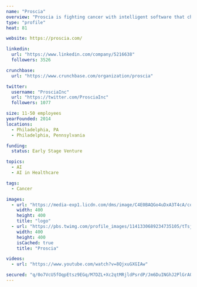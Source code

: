 ```yaml
---
name: "Proscia"
overview: "Proscia is fighting cancer with intelligent software that changes the way the world practices pathology. Join us."
type: "profile"
heat: 81

website: https://proscia.com/

linkedin:
  url: "https://www.linkedin.com/company/5216638"
  followers: 3526

crunchbase:
  url: "https://www.crunchbase.com/organization/proscia"

twitter:
  username: "ProsciaInc"
  url: "https://twitter.com/ProsciaInc"
  followers: 1077

size: 11-50 employees
yearFounded: 2014
locations:
  - Philadelphia, PA
  - Philadelphia, Pennsylvania

funding:
  status: Early Stage Venture

topics:
  - AI
  - AI in Healthcare

tags:
  - Cancer

images:
  - url: "https://media-exp1.licdn.com/dms/image/C4E0BAQGo4uDxA3T4cA/company-logo_200_200/0?e=1594857600&v=beta&t=CCn89n7RYfKdbqEV2NcxY7T8leno3MhxwfkbaGEs4aU"
    width: 400
    height: 400
    title: "logo"
  - url: "https://pbs.twimg.com/profile_images/1141330689234735105/tTsjBxrw_400x400.png"
    width: 400
    height: 400
    isCached: true
    title: "Proscia"

videos:
  - url: "https://www.youtube.com/watch?v=8QjxuGXGIAw"

secured: "q/0o7VcU5fOqpEtsz9EGq/M7DZL+Xc2qtMRjldPsrdP/Jm6DuINGhJ2PlGrAQ1iGTHzGFRli+QiwhjAYn2FihOCqJDmiKE0WyEuRGGzApOqHAJELWBDnRuhqdEzwdURlh/OIHCkLUzJK9O4WAIxSDn+9Cw6RbjRyzVnFAcrCglDQRT0tzX0o7/R/tJNGaCispozRbzddn20Rz68B7P/p1YIcCBqXZkSJRViV5IRslKu7OTZB6zDfKgdnXjsJdap5v+utIWC+APi4GFE4w2g8abaMXiYEz1Snc9c4wgy+DpAd6SWlGG6/hC7RScw7nC9zSrVEtan8QNWLnKK0TWwJ7xisF1s6iu93XKpcX7VXfLk=;mIcwsGMlyxvBZGinD7aEuA=="
---
```



